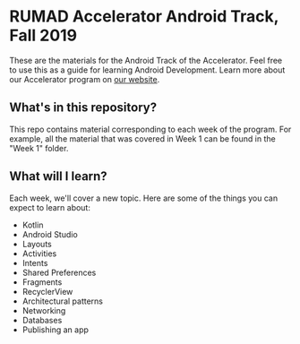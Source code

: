 # RUMAD Accelerator Android Track, Fall 2019

These are the materials for the Android Track of the Accelerator. Feel free to use this as a guide for learning Android Development. Learn more about our Accelerator program on [our website](https://rumad.club/accelerator.html).

## What's in this repository?

This repo contains material corresponding to each week of the program. For example, all the material that was covered in Week 1 can be found in the "Week 1" folder.

## What will I learn?

Each week, we'll cover a new topic. Here are some of the things you can expect to learn about:

- Kotlin
- Android Studio
- Layouts
- Activities
- Intents
- Shared Preferences
- Fragments
- RecyclerView
- Architectural patterns
- Networking
- Databases
- Publishing an app
